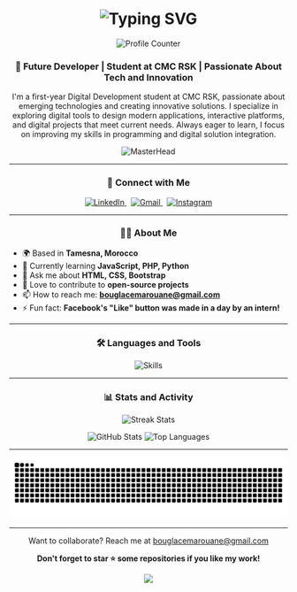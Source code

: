 <h1 align="center">
    <img src="https://readme-typing-svg.herokuapp.com/?font=Righteous&size=35&color=00D310&center=true&vCenter=true&width=500&height=70&duration=4000&pause=1000&lines=Hello+There!+✨;+I'm+Marouane+Bouglace;+Welcome+to+my+GitHub+Profile!" alt="Typing SVG" />
</h1>

<div align="center">
  <img src="https://profile-counter.glitch.me/BouglaceMarouane/count.svg" alt="Profile Counter" />
</div>

<h3 align="center">🚀 Future Developer | Student at CMC RSK | Passionate About Tech and Innovation</h3>

<p align="center">
I'm a first-year Digital Development student at CMC RSK, passionate about emerging technologies and creating innovative solutions. I specialize in exploring digital tools to design modern applications, interactive platforms, and digital projects that meet current needs. Always eager to learn, I focus on improving my skills in programming and digital solution integration.
</p>

<!-- MasterHead -->
<p align="center">
  <img src="https://github.com/user-attachments/assets/1146ab68-d416-494f-9d41-5d1d99f39397" alt="MasterHead" />
</p>

---

<h3 align="center">🤝 Connect with Me</h3>

<p align="center">
  <a href="https://www.linkedin.com/in/marouane-bouglace/" target="_blank">
    <img src="https://cdn-icons-png.flaticon.com/512/174/174857.png" width="40" alt="LinkedIn" />
  </a>
  &nbsp;
  <a href="mailto:bouglacemarouane@gmail.com" target="_blank">
    <img src="https://cdn-icons-png.flaticon.com/512/732/732200.png" width="40" alt="Gmail" />
  </a>
  &nbsp;
  <a href="https://www.instagram.com/marwane.2x/" target="_blank">
    <img src="https://cdn-icons-png.flaticon.com/512/174/174855.png" width="40" alt="Instagram" />
  </a>
</p>

---

<h3 align="center">🧑‍💻 About Me</h3>

- 🌍 Based in **Tamesna, Morocco**  
- 🌱 Currently learning **JavaScript, PHP, Python**  
- 💬 Ask me about **HTML, CSS, Bootstrap**  
- 👯 Love to contribute to **open-source projects**  
- 📫 How to reach me: **bouglacemarouane@gmail.com**  
- ⚡ Fun fact: **Facebook's "Like" button was made in a day by an intern!**

---

<h3 align="center">🛠️ Languages and Tools</h3>

<p align="center">
  <img src="https://skillicons.dev/icons?i=html,css,bootstrap,js,php,py,flask,sqlite,qt,mysql,git,github,linux,anaconda,sublime,vscode,pycharm&theme=dark&perline=12" alt="Skills" />
</p>

---

<h3 align="center">📊 Stats and Activity</h3>

<p align="center">
  <img src="https://github-readme-streak-stats.herokuapp.com?user=BouglaceMarouane&theme=monokai-metallian&hide_border=true&date_format=j%20M%5B%20Y%5D" width="450" alt="Streak Stats" />
</p>

<p align="center">
  <img src="https://github-readme-stats.vercel.app/api?username=BouglaceMarouane&show_icons=true&include_all_commits=true&count_private=true&theme=dracula&bg_color=1F222E&title_color=F85D7F&icon_color=F8D866&hide_border=true" width="450" alt="GitHub Stats" />
  <img src="https://github-readme-stats.vercel.app/api/top-langs/?username=BouglaceMarouane&layout=compact&langs_count=6&theme=dracula&bg_color=1F222E&title_color=F85D7F&icon_color=F8D866&hide_border=true" width="400" alt="Top Languages" />
</p>

---

<p align="center">
  <img src="https://raw.githubusercontent.com/BouglaceMarouane/BouglaceMarouane/output/snake.svg" alt="Snake animation" />
</p>

---

<div align="center">
  <p>Want to collaborate? Reach me at <a href="mailto:bouglacemarouane@gmail.com" target="_blank">bouglacemarouane@gmail.com</a></p>
  <p><b>Don't forget to star ⭐️ some repositories if you like my work!</b></p>
</div>

<p align="center">
  <img src="https://capsule-render.vercel.app/api?type=waving&color=gradient&height=60&section=footer" />
</p>
